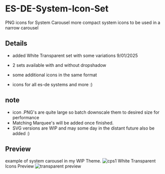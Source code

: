 # ES-DE-System-Icon-Set
PNG icons for System Carousel
more compact system icons to be used in a narrow carousel

## Details

- added White Transparent set with some variations 9/01/2025

- 2 sets available with and without dropshadow
- some additional icons in the same format
- icons for all es-de systems and more :)

## note

- icon .PNG's are quite large so batch downscale them to desired size for performance
- Matching Marquee's will be added once finished.
- SVG versions are WIP and may some day in the distant future also be added :)

## Preview
example of system carousel in my WIP Theme.
![cps1](https://github.com/Zoidburg13/ES-DE-System-Icon-Set/assets/159597576/ca864df5-2d6e-4ffc-a58a-38eadbe64f53)
White Transparent Icons Preview
![transparent preview](https://github.com/user-attachments/assets/29ce4589-edff-4665-9960-f6716920c607)

